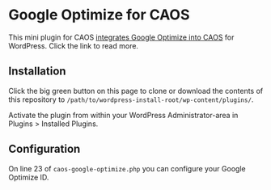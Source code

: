 # Google Optimize for CAOS

This mini plugin for CAOS [integrates Google Optimize into CAOS](https://daan.dev/how-to/google-optimize-caos/) for WordPress. Click the link to read more.

## Installation

Click the big green button on this page to clone or download the contents of this repository to `/path/to/wordpress-install-root/wp-content/plugins/`.

Activate the plugin from within your WordPress Administrator-area in Plugins > Installed Plugins.

## Configuration

On line 23 of `caos-google-optimize.php` you can configure your Google Optimize ID.

